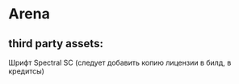 # Arena


## third party assets:

Шрифт Spectral SC (следует добавить копию лицензии в билд, в кредитсы) 
